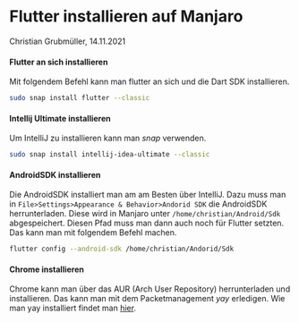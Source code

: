 # Flutter installieren auf Manjaro

Christian Grubmüller, 14.11.2021

#### Flutter an sich installieren

Mit folgendem Befehl kann man flutter an sich und die Dart SDK installieren.

```bash
sudo snap install flutter --classic
```

#### Intellij Ultimate installieren

Um IntelliJ zu installieren kann man *snap* verwenden.

```bash
sudo snap install intellij-idea-ultimate --classic
```

#### AndroidSDK installieren 

Die AndroidSDK installiert man am am Besten über IntelliJ. Dazu muss man in `File>Settings>Appearance & Behavior>Andorid SDK` die AndroidSDK herrunterladen. Diese wird in Manjaro unter `/home/christian/Android/Sdk` abgespeichert. Diesen Pfad muss man dann auch noch für Flutter setzten. Das kann man mit folgendem Befehl machen.

```bash
flutter config --android-sdk /home/christian/Andorid/Sdk
```

#### Chrome installieren

Chrome kann man über das AUR (Arch User Repository) herrunterladen und installieren. Das kann man mit dem Packetmanagement *yay* erledigen. Wie man yay installiert findet man [hier](./yay.md).

